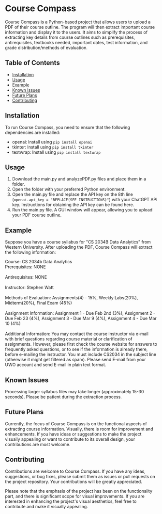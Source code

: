 # Course Compass

Course Compass is a Python-based project that allows users to upload a PDF of their course outline. The program will then extract important course information and display it to the users. It aims to simplify the process of extracting key details from course outlines such as prerequisites, antirequisites, textbooks needed, important dates, test information, and grade distribution/methods of evaluation.

## Table of Contents
- [Installation](#installation)
- [Usage](#usage)
- [Example](#example)
- [Known Issues](#known-issues)
- [Future Plans](#future-plans)
- [Contributing](#contributing)

## Installation

To run Course Compass, you need to ensure that the following dependencies are installed:

- openai: Install using `pip install openai`
- tkinter: Install using `pip install tkinter`
- textwrap: Install using `pip install textwrap`

## Usage

1. Download the main.py and analyzePDF.py files and place them in a folder.
2. Open the folder with your preferred Python environment.
3. Open the main.py file and replace the API key on the 8th line (`openai.api_key = "REPLACE(SEE INSTRUCTIONS)"`) with your ChatGPT API key. Instructions for obtaining the API key can be found here.
4. Run the main.py file. A GUI window will appear, allowing you to upload your PDF course outline.

## Example

Suppose you have a course syllabus for "CS 2034B Data Analytics" from Western University. After uploading the PDF, Course Compass will extract the following information:


Course: CS 2034b Data Analytics<br>
Prerequisites: NONE<br><br>
Antirequisites: NONE<br><br>
Instructor: Stephen Watt<br><br>
Methods of Evaluation: Assignments(4) - 15%, Weekly Labs(20%), Midterm(20%), Final Exam (45%)<br><br>
Assignment Information: Assignment 1 - Due Feb 2nd (3%), Assignment 2 - Due Feb 23 (4%), Assignment 3 - Due Mar 9 (4%), Assignment 4 - Due Mar 10 (4%)<br><br>
Additional Information: You may contact the course instructor via e-mail with brief questions regarding course material or clarification of assignments. However, please first check the course website for answers to frequently asked questions, or to see if the information is already there, before e-mailing the instructor. You must include CS2034 in the subject line (otherwise it might get filtered as spam). Please send E-mail from your UWO account and send E-mail in plain text format.<br>

## Known Issues
Processing larger syllabus files may take longer (approximately 15-30 seconds). Please be patient during the extraction process.

## Future Plans
Currently, the focus of Course Compass is on the functional aspects of extracting course information. Visually, there is room for improvement and enhancements. If you have ideas or suggestions to make the project visually appealing or want to contribute to its overall design, your contributions are most welcome.

## Contributing
Contributions are welcome to Course Compass. If you have any ideas, suggestions, or bug fixes, please submit them as issues or pull requests on the project repository. Your contributions will be greatly appreciated.

Please note that the emphasis of the project has been on the functionality part, and there is significant scope for visual improvements. If you are interested in enhancing the project's visual aesthetics, feel free to contribute and make it visually appealing.

